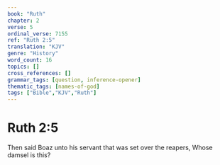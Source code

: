 ```yaml
---
book: "Ruth"
chapter: 2
verse: 5
ordinal_verse: 7155
ref: "Ruth 2:5"
translation: "KJV"
genre: "History"
word_count: 16
topics: []
cross_references: []
grammar_tags: [question, inference-opener]
thematic_tags: [names-of-god]
tags: ["Bible","KJV","Ruth"]
---
```


# Ruth 2:5

Then said Boaz unto his servant that was set over the reapers, Whose damsel is this?
